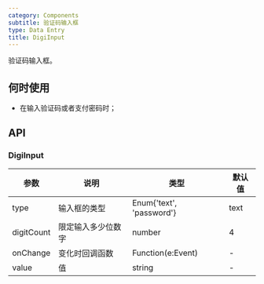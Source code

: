 ```yaml
---
category: Components
subtitle: 验证码输入框
type: Data Entry
title: DigiInput
---
```


验证码输入框。

## 何时使用

- 在输入验证码或者支付密码时；

## API

### DigiInput

| 参数      | 说明             | 类型      | 默认值  |
|----------|------------------|----------|--------|
| type | 输入框的类型 | Enum{'text', 'password'}  | text |
| digitCount | 限定输入多少位数字 | number | 4 |
| onChange | 变化时回调函数 | Function(e:Event) | - |
| value | 值 | string | - |
